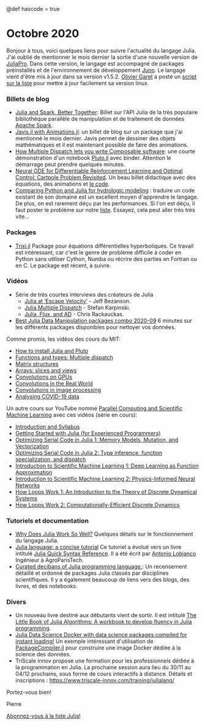 @def hascode = true

# Octobre 2020

Bonjour à tous, voici quelques liens pour suivre l'actualité du langage Julia. J'ai oublié de mentionner le mois dernier la sortie d'une nouvelle version de [JuliaPro](https://juliacomputing.com/blog/2020/08/20/juliapro-v15.html). Dans cette version, le langage est accompagné de packages préinstallés et de l'environnement de développement [Juno](https://junolab.org). Le langage vient d'être mis à jour dans sa version v1.5.2. [Olivier Garet](http://www.iecl.univ-lorraine.fr/~Olivier.Garet/livre_julia/) a posté un [script sur la liste](https://listes.services.cnrs.fr/wws/arc/julia/2020-09/msg00001.html) pour mettre à jour facilement sa version linux.

### Billets de blog

- [Julia and Spark, Better Together](https://juliacomputing.com/blog/2020/06/02/julia-spark.html): Billet sur l'API Julia de la très populaire bibliothèque parallèle de manipulation et de traitement de données [Apache Spark](https://spark.apache.org).
- [Javis.jl with Animations.jl](https://opensourc.es/blog/javis-animations/): un billet de blog sur un package que j'ai mentionné le mois dernier. Javis permet de dessiner des objets mathématiques et il est maintenant possible de faire des animations.
- [How Multiple Dispatch lets you write Composable software](https://mybinder.org/v2/gh/fonsp/vscode-binder/master?urlpath=pluto/open?url=https%3A%2F%2Fraw.githubusercontent.com%2Fmsaroufim%2Fmultiple_dispatch%2Fmaster%2Fsrc%2Fmultiple_dispatch.jl): une courte démonstration d'un notebook [Pluto.jl](https://github.com/fonsp/Pluto.jl) avec binder. Attention le démarrage peut prendre quelques minutes.
- [Neural ODE for Differentiable Reinforcement Learning and Optimal Control: Cartpole Problem Revisited](https://medium.com/swlh/neural-ode-for-reinforcement-learning-and-nonlinear-optimal-control-cartpole-problem-revisited-5408018b8d71). Un beau billet didactique avec des équations, des animations et [le code](https://github.com/paulxshen/neural-ode-cartpole).
- [Comparing Python and Julia for hydrologic modeling](https://medium.com/@kel.markert/comparing-python-and-julia-for-hydrologic-modeling-7334ffa9534b) : traduire un code existant de son domaine est un excellent moyen d'apprendre le langage. De plus, on est rarement déçu par les performances. Si l'on est déçu, il faut poster le problème sur notre [liste](https://listes.services.cnrs.fr/wws/info/julia). Essayez, cela peut aller très très vite...

### Packages

- [Trixi.jl](https://github.com/trixi-framework/Trixi.jl) Package pour équations différentielles hyperboliques.  Ce travail est intéressant, car c'est le genre de problème difficile à coder en Python sans utiliser Cython, Numba ou récrire des parties en Fortran ou en C. Le package est récent, à suivre.

### Vidéos

- Série de très courtes interviews des créateurs de Julia
   * [Julia at ‘Escape Velocity’](https://youtu.be/-B0xYcbfDCo) - Jeff Bezanson. 
   * [Julia Multiple Dispatch](https://youtu.be/gCBACk-REiM) - Stefan Karpinski.
   * [Julia, Flux, and AD](https://youtu.be/Pi7RHasqWDo) - Chris Rackauckas.
- [Best Julia Data Manipulation packages combo 2020-09](https://youtu.be/q_P2H_ZXVxI) 6 minutes sur les différents packages disponibles pour nettoyer vos données.

Comme promis, les vidéos des cours du MIT:
- [How to install Julia and Pluto](https://youtu.be/OOjKEgbt8AI)
- [Functions and types: Multiple dispatch](https://youtu.be/DXtbaSP_LFI)
- [Matrix structures](https://youtu.be/zoUeUG-Sm6g)
- [Arrays: slices and views](https://youtu.be/gTGJ80HayK0)
- [Convolutions on GPUs](https://youtu.be/aa3JkX_cj_I)
- [Convolutions in the Real World](https://youtu.be/e6WnzfvnFlY)
- [Convolutions in image processing](https://youtu.be/8rrHTtUzyZA)
- [Analysing COVID-19 data](https://youtu.be/m1dmT-31Qwc)

Un autre cours sur YouTube nommé [Parallel Computing and Scientific Machine Learning](https://www.youtube.com/channel/UCDtsHjkOEMHYPGgpKX8VOPg) avec ces vidéos (série en cours):
- [Introduction and Syllabus](https://youtu.be/3IoqyXmAAkU)
- [Getting Started with Julia (for Experienced Programmers)](https://youtu.be/-lJK92bEKow)
- [Optimizing Serial Code in Julia 1: Memory Models, Mutation, and Vectorization](https://youtu.be/M2i7sSRcSIw)
- [Optimizing Serial Code in Julia 2: Type inference, function specialization, and dispatch](https://youtu.be/10_Ukm9wr9g)
- [Introduction to Scientific Machine Learning 1: Deep Learning as Function Approximation](https://youtu.be/C3vf9ZFYbjI)
- [Introduction to Scientific Machine Learning 2: Physics-Informed Neural Networks](https://youtu.be/hKHl68Fdpq4)
- [How Loops Work 1: An Introduction to the Theory of Discrete Dynamical Systems](https://youtu.be/GhBARuHEydM) 
- [How Loops Work 2: Computationally-Efficient Discrete Dynamics](https://youtu.be/AXHLyHfyEuA)

### Tutoriels et documentation

- [Why Does Julia Work So Well?](https://ucidatascienceinitiative.github.io/IntroToJulia/Html/WhyJulia) Quelques détails sur le fonctionnement du langage Julia.
- [Julia language: a concise tutorial](https://syl1.gitbook.io/julia-language-a-concise-tutorial/) Ce tutoriel a évolué vers un  livre intitulé [Julia Quick Syntax Reference](https://www.julia-book.com). Il a été écrit par [Antonio Lobianco](https://lobianco.org/antonello/) Ingénieur à AgroParisTech.
- [Curated decibans of Julia programming language.](https://svaksha.github.io/Julia.jl/): Un recensement détaillé et ordonné de packages Julia classés par disciplines scientifiques. Il y a également beaucoup de liens vers des blogs, des livres, et des notebooks. 

### Divers

- Un nouveau livre destiné aux débutants vient de sortir. Il est intitulé [The Little Book of Julia Algorithms: A workbook to develop fluency in Julia programming](https://www.amazon.co.uk/Little-Book-Julia-Algorithms-programming/dp/1838173609).
- [Julia Data Science Docker with data science packages compiled for instant loading!](https://github.com/xiaodaigh/julia-data-science-base-docker-img) Un exemple intéressant d'utilisation de [PackageCompiler.jl](https://github.com/JuliaLang/PackageCompiler.jl) pour construire une image Docker dédiée à la science des données. 
- TriScale innov propose une formation pour les professionnels dédiée à la programmation en Julia. La prochaine session aura lieu du 30/11 au 04/12 prochains, sous forme de cours interactifs à distance.  Détails et inscriptions : <https://www.triscale-innov.com/training/julialang/>

Portez-vous bien!

Pierre

[Abonnez-vous à la liste Julia!](https://listes.services.cnrs.fr/wws/info/julia)
